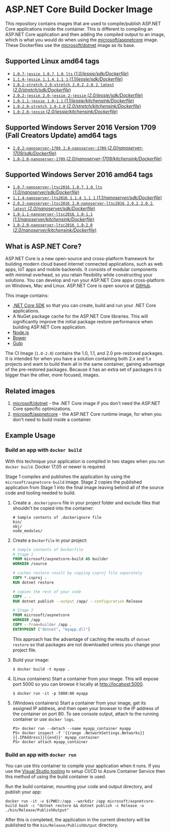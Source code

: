 
ASP.NET Core Build Docker Image
===============================

This repository contains images that are used to compile/publish ASP.NET Core applications inside the container. This is different to compiling an ASP.NET Core application and then adding the compiled output to an image, which is what you would do when using the [microsoft/aspnetcore](https://hub.docker.com/r/microsoft/aspnetcore/) image. These Dockerfiles use the [microsoft/dotnet](https://hub.docker.com/r/microsoft/dotnet/) image as its base.

## Supported Linux amd64 tags

- [`1.0.7-jessie`, `1.0.7`, `1.0`, `lts` (*1.0/jessie/sdk/Dockerfile*)](https://github.com/aspnet/aspnet-docker/blob/master/1.0/jessie/sdk/Dockerfile)
- [`1.1.4-jessie`, `1.1.4`, `1.1`, `1` (*1.1/jessie/sdk/Dockerfile*)](https://github.com/aspnet/aspnet-docker/blob/master/1.1/jessie/sdk/Dockerfile)
- [`2.0.2-stretch`, `2.0-stretch`, `2.0.2`, `2.0`, `2`, `latest` (*2.0/stretch/sdk/Dockerfile*)](https://github.com/aspnet/aspnet-docker/blob/master/2.0/stretch/sdk/Dockerfile)
- [`2.0.2-jessie`, `2.0-jessie`, `2-jessie` (*2.0/jessie/sdk/Dockerfile*)](https://github.com/aspnet/aspnet-docker/blob/master/2.0/jessie/sdk/Dockerfile)
- [`1.0-1.1-jessie`, `1.0-1.1` (*1.1/jessie/kitchensink/Dockerfile*)](https://github.com/aspnet/aspnet-docker/blob/master/1.1/jessie/kitchensink/Dockerfile)
- [`1.0-2.0-stretch`, `1.0-2.0` (*2.0/stretch/kitchensink/Dockerfile*)](https://github.com/aspnet/aspnet-docker/blob/master/2.0/stretch/kitchensink/Dockerfile)
- [`1.0-2.0-jessie` (*2.0/jessie/kitchensink/Dockerfile*)](https://github.com/aspnet/aspnet-docker/blob/master/2.0/jessie/kitchensink/Dockerfile)

## Supported Windows Server 2016 Version 1709 (Fall Creators Update) amd64 tags

- [`2.0.2-nanoserver-1709`, `2.0-nanoserver-1709` (*2.0/nanoserver-1709/sdk/Dockerfile*)](https://github.com/aspnet/aspnet-docker/blob/master/2.0/nanoserver-1709/sdk/Dockerfile)
- [`1.0-2.0-nanoserver-1709` (*2.0/nanoserver-1709/kitchensink/Dockerfile*)](https://github.com/aspnet/aspnet-docker/blob/master/2.0/nanoserver-1709/kitchensink/Dockerfile)

## Supported Windows Server 2016 amd64 tags

- [`1.0.7-nanoserver-ltsc2016`, `1.0.7`, `1.0`, `lts` (*1.0/nanoserver/sdk/Dockerfile*)](https://github.com/aspnet/aspnet-docker/blob/master/1.0/nanoserver/sdk/Dockerfile)
- [`1.1.4-nanoserver-lts2016`, `1.1.4`, `1.1`, `1` (*1.1/nanoserver/sdk/Dockerfile*)](https://github.com/aspnet/aspnet-docker/blob/master/1.1/nanoserver/sdk/Dockerfile)
- [`2.0.2-nanoserver-ltsc2016`, `2.0-nanoserver-ltsc2016`, `2.0.2`, `2.0`, `2`, `latest` (*2.0/nanoserver/sdk/Dockerfile*)](https://github.com/aspnet/aspnet-docker/blob/master/2.0/nanoserver/sdk/Dockerfile)
- [`1.0-1.1-nanoserver-ltsc2016`, `1.0-1.1` (*1.1/nanoserver/kitchensink/Dockerfile*)](https://github.com/aspnet/aspnet-docker/blob/master/1.1/nanoserver/kitchensink/Dockerfile)
- [`1.0-2.0-nanoserver-ltsc2016`, `1.0-2.0` (*2.0/nanoserver/kitchensink/Dockerfile*)](https://github.com/aspnet/aspnet-docker/blob/master/2.0/nanoserver/kitchensink/Dockerfile)


## What is ASP.NET Core?

ASP.NET Core is a new open-source and cross-platform framework for building modern cloud based internet connected applications, such as web apps, IoT apps and mobile backends. It consists of modular components with minimal overhead, so you retain flexibility while constructing your solutions. You can develop and run your ASP.NET Core apps cross-platform on Windows, Mac and Linux. ASP.NET Core is open source at [GitHub](https://github.com/aspnet).

This image contains:

- [.NET Core SDK](https://github.com/dotnet/cli) so that you can create, build and run your .NET Core applications.
- A NuGet package cache for the ASP.NET Core libraries.  This will significantly improve the initial package restore performance when building ASP.NET Core application.
- [Node.js](https://nodejs.org)
- [Bower](https://bower.io/)
- [Gulp](http://gulpjs.com/)

The CI Image (`1.0-2.0`) contains the 1.0, 1.1, and 2.0 pre-restored packages. It is intended for when you have a solution containing both 2.x and 1.x projects and want to build them all in the same container, gaining advantage of the pre-restored packages. Because it has an extra set of packages it is bigger than the other, more focused, images.

## Related images

1. [microsoft/dotnet](https://hub.docker.com/r/microsoft/dotnet/) - the .NET Core image if you don't need the ASP.NET Core specific optimizations.
2. [microsoft/aspnetcore](https://hub.docker.com/r/microsoft/aspnetcore/) - the ASP.NET Core runtime image, for when you don't need to build inside a container.

## Example Usage

### Build an app with `docker build`

With this technique your application is compiled in two stages when you run `docker build`. Docker 17.05 or newer is required.

Stage 1 compiles and publishes the application by using the `microsoft/aspnetcore-build` image. Stage 2 copies the published application
from Stage 1 into the final image leaving behind all of the source code and tooling needed to build.

1. Create a `.dockerignore` file in your project folder and exclude files that shouldn't be copied into the container:

    ```
    # Sample contents of .dockerignore file
    bin/
    obj/
    node_modules/
    ```

1. Create a `Dockerfile` in your project:

    ```Dockerfile
    # Sample contents of Dockerfile
    # Stage 1
    FROM microsoft/aspnetcore-build AS builder
    WORKDIR /source

    # caches restore result by copying csproj file separately
    COPY *.csproj .
    RUN dotnet restore

    # copies the rest of your code
    COPY . .
    RUN dotnet publish --output /app/ --configuration Release

    # Stage 2
    FROM microsoft/aspnetcore
    WORKDIR /app
    COPY --from=builder /app .
    ENTRYPOINT ["dotnet", "myapp.dll"]
    ```

    This approach has the advantage of caching the results of `dotnet restore` so that packages are not downloaded unless you change your
    project file.

1. Build your image:

    ```
    $ docker build -t myapp .
    ```

1. (Linux containers) Start a container from your image. This will expose port 5000 so you can browse it locally at <http://locahost:5000>.

    ```
    $ docker run -it -p 5000:80 myapp
    ```

1. (Windows containers) Start a container from your image, get its assigned IP address, and then open your browser to the IP address
    of the container on port 80. To see console output, attach to the running container or use `docker logs`.

    ```
    PS> docker run --detach --name myapp_container myapp
    PS> docker inspect -f '{{range .NetworkSettings.Networks}}{{.IPAddress}}{{end}}' myapp_container
    PS> docker attach myapp_container
    ```

### Build an app with `docker run`

You can use this container to compile your application when it runs. If you use the [Visual Studio tooling](https://blogs.msdn.microsoft.com/webdev/2016/11/16/new-docker-tools-for-visual-studio/) to setup CI/CD to Azure Container Service then this method of using the build container is used.

Run the build container, mounting your code and output directory, and publish your app:

```
docker run -it -v $(PWD):/app --workdir /app microsoft/aspnetcore-build bash -c "dotnet restore && dotnet publish -c Release -o ./bin/Release/PublishOutput"
```

After this is completed, the application in the current directory will be published to the `bin/Release/PublishOutput` directory.


